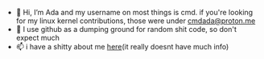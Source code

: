 - 👋 Hi, I’m Ada and my username on most things is cmd. if you're looking for my linux kernel contributions, those were under cmdada@proton.me
- 👀 I use github as a dumping ground for random shit code, so don't expect much
- 📫 i have a shitty about me [here](http://about.poweredge.xyz/)(it really doesnt have much info)
<!---
--->
